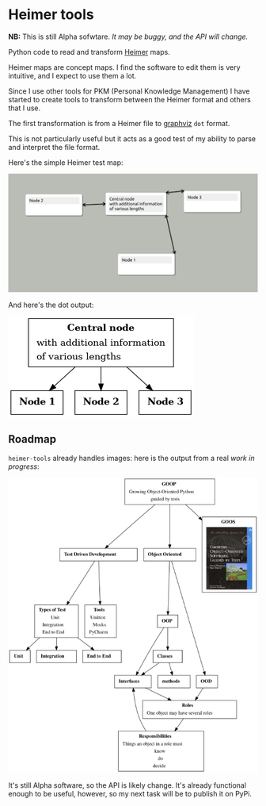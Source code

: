 # Heimer tools

**NB:** This is still Alpha sofwtare. _It may be buggy, and the API will change._

Python code to read and transform [Heimer](https://github.com/juzzlin/Heimer) maps.

Heimer maps are concept maps. I find the software to edit them is very intuitive, and I expect to use them a lot.

Since I use other tools for PKM (Personal Knowledge Management) I have started to create tools to transform between 
the Heimer format and others that I use.

The first transformation is from a Heimer file to [graphviz]() `dot` format.

This is not particularly useful but it acts as a good test of my ability to parse and interpret the file format.

Here's the simple Heimer test map:

![Heimer](docs/img/test-heimer.png)

And here's the dot output:

![Dot output](docs/img/test-out.png)

## Roadmap

`heimer-tools` already handles images: here is the output from a real *work in progress*:

![GOOPy](docs/img/goop.png)

It's still Alpha software, so the API is likely change.
It's already functional enough to be useful, however,
so my next task will be to publish it on PyPi.